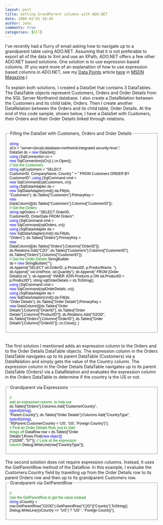 ```yaml
---
layout: post
title: Getting GrandParent columns with ADO.NET
date: 2008-02-01 18:49
author: John
comments: true
categories: [All]
---
```

I've recently had a flurry of email asking how to navigate up to a grandparent table using ADO.NET. Assuming that it is not preferable to export all of the data to Xml and use an XPath, ADO.NET offers a few other ADO.NET based solutions. One solution is to use expression based columns. (If you want more of an explanation of how to use expression based columns in ADO.NET, see my <a href="http://msdn.microsoft.com/msdnmag/find/default.aspx?type=Ti&amp;phrase=Data%20Points&amp;words=exact">Data Points</a> article <a href="http://msdn.microsoft.com/msdnmag/issues/03/01/DataPoints/">here</a> in <a href="http://msdn.microsoft.com/msdnmag/">MSDN Magazine</a>.) &nbsp; <br /><br />To explain both solutions, I created a DataSet that contains 3 DataTables. The DataTable objects represent Customers, Orders and Order Details from the SQL Server Northwind database. I also create a DataRelation between the Customers and its child table, Orders. Then I create another DataRelation between the Orders and its child table, Order Details. At the end of this code sample, shown below, I have a DataSet with Customers, their Orders and their Order Details linked through relations. <br /><br /> <fieldset style="LEFT: 10px; TOP: 1320px"><legend>Filling the DataSet with Customers, Orders and Order Details</legend><pre><span style="FONT-SIZE: 9pt; COLOR: black; FONT-FAMILY: Arial"><span style="COLOR: blue">string</span> sCn = "server=(local);database=northwind;integrated security=true;"; DataSet ds = <span style="COLOR: blue">new</span> DataSet(); <span style="COLOR: blue">using</span> (SqlConnection cn = <span style="COLOR: blue">new</span> SqlConnection(sCn)) { cn.Open(); <span style="COLOR: green">// Get the Customers</span> <span style="COLOR: blue">string</span> sqlCustomers = "SELECT CustomerID, CompanyName, Country " + " FROM Customers ORDER BY CustomerID"; <span style="COLOR: blue">using</span> (SqlCommand cmd = <span style="COLOR: blue">new</span> SqlCommand(sqlCustomers, cn)) <span style="COLOR: blue">using</span> (SqlDataAdapter da = <span style="COLOR: blue">new</span> SqlDataAdapter(cmd)) da.Fill(ds, "Customers"); ds.Tables["Customers"].PrimaryKey = <span style="COLOR: blue">new</span> DataColumn[]{ds.Tables["Customers"].Columns["CustomerID"]}; <span style="COLOR: green">// Get the Orders</span> <span style="COLOR: blue">string</span> sqlOrders = "SELECT OrderID, CustomerID, OrderDate FROM Orders"; <span style="COLOR: blue">using</span> (SqlCommand cmd = <span style="COLOR: blue">new</span> SqlCommand(sqlOrders, cn)) <span style="COLOR: blue">using</span> (SqlDataAdapter da = <span style="COLOR: blue">new</span> SqlDataAdapter(cmd)) da.Fill(ds, "Orders"); ds.Tables["Orders"].PrimaryKey = <span style="COLOR: blue">new</span> DataColumn[]{ds.Tables["Orders"].Columns["OrderID"]}; ds.Relations.Add("C2O", ds.Tables["Customers"].Columns["CustomerID"], ds.Tables["Orders"].Columns["CustomerID"]); <span style="COLOR: green">// Get the Order Details</span> StringBuilder sb = <span style="COLOR: blue">new</span> StringBuilder(""); sb.Append("SELECT od.OrderID, p.ProductID, p.ProductName, "); sb.Append(" od.UnitPrice, od.Quantity"); sb.Append(" FROM [Order Details] od "); sb.Append(" INNER JOIN Products p ON od.ProductID = p.ProductID"); string sqlOrderDetails = sb.ToString(); <span style="COLOR: blue">using</span> (SqlCommand cmd = <span style="COLOR: blue">new</span> SqlCommand(sqlOrderDetails, cn)) <span style="COLOR: blue">using</span> (SqlDataAdapter da = <span style="COLOR: blue">new</span> SqlDataAdapter(cmd)) da.Fill(ds, "Order Details"); ds.Tables["Order Details"].PrimaryKey = <span style="COLOR: blue">new</span> DataColumn[]{ds.Tables["Order Details"].Columns["OrderID"], ds.Tables["Order Details"].Columns["ProductID"]}; ds.Relations.Add("O2OD", ds.Tables["Orders"].Columns["OrderID"], ds.Tables["Order Details"].Columns["OrderID"]); cn.Close(); }</span></pre></fieldset> <br /><br />The first solution I mentioned adds an expression column to the Orders and to the Order Details DataTable objects. The expression column in the Orders DataTable navigates up to its parent DataTable (Customers) via a DataRelation and simply gets the value of the Country column. The expression column in the Order Details DataTable navigates up to its parent DataTable (Orders) via a DataRelation and evaluates the expression column in the Orders DataTable to determine if the country is the US or not. <br /><br /> <fieldset style="LEFT: 10px; TOP: 1320px"><legend>Grandparent via Expressions</legend><pre><span style="FONT-SIZE: 9pt; COLOR: black; FONT-FAMILY: Arial"><span style="COLOR: green">// add an expression column, to help out</span> ds.Tables["Orders"].Columns.Add("CustomerCountry", <span style="COLOR: blue">typeof</span>(<span style="COLOR: blue">string</span>), "Parent.Country"); ds.Tables["Order Details"].Columns.Add("CountryType", <span style="COLOR: blue">typeof</span>(<span style="COLOR: blue">string</span>), "Iif(Parent.CustomerCountry = 'US', 'US', 'Foreign Country')"); <span style="COLOR: green">// Find an Order Details Row, just to start things off</span> DataRow row = ds.Tables["Order Details"].Rows.Find(<span style="COLOR: blue">new object[]</span> {"10260", "57"}); <span style="COLOR: green">// Look at the expression column</span> Debug.WriteLine(row["CountryType"]); </span></pre></fieldset> <br />The second solution does not require expression columns. Instead, it uses the GetParentRow method of the DataRow. In this example, I evaluate the Customers.Country field by travelling up from the Order Details row to its parent Orders row and then up to its grandparent Customers row. <fieldset style="LEFT: 10px; TOP: 1320px"><legend>Grandparent via GetParentRow</legend><pre><span style="FONT-SIZE: 9pt; COLOR: black; FONT-FAMILY: Arial"><span style="COLOR: green">// Use the GetParentRow to get the value instead</span> <span style="COLOR: blue">string</span> sCountry = row.GetParentRow("O2OD").GetParentRow("C2O")["Country"].ToString(); Debug.WriteLine((sCountry == "US") ? "US" : "Foreign Country"); </span></pre></fieldset>

